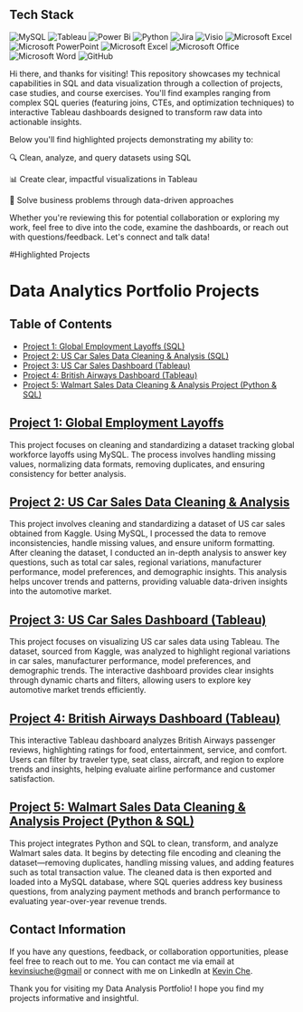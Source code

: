 ## Tech Stack

![MySQL](https://img.shields.io/badge/mysql-%2300f.svg?style=for-the-badge&logo=mysql&logoColor=white)
![Tableau](https://img.shields.io/badge/Tableau-E97627?style=for-the-badge&logo=Tableau&logoColor=white)
![Power Bi](https://img.shields.io/badge/power_bi-F2C811?style=for-the-badge&logo=powerbi&logoColor=black)
![Python](https://img.shields.io/badge/Python-3776AB.svg?style=for-the-badge&logo=Python&logoColor=white)
![Jira](https://img.shields.io/badge/Jira-0052CC?style=for-the-badge&logo=Jira&logoColor=white)
![Visio](https://img.shields.io/badge/Microsoft_Visio-3955A3?style=for-the-badgee&logo=microsoft-visio&logoColor=white)
![Microsoft Excel](https://img.shields.io/badge/Microsoft_Excel-217346?style=for-the-badge&logo=microsoft-excel&logoColor=white)
![Microsoft PowerPoint](https://img.shields.io/badge/Microsoft_PowerPoint-B7472A?style=for-the-badge&logo=microsoft-powerpoint&logoColor=white)
![Microsoft Excel](https://img.shields.io/badge/Microsoft_Excel-217346?style=for-the-badge&logo=microsoft-excel&logoColor=white)
![Microsoft Office](https://img.shields.io/badge/Microsoft_Office-D83B01?style=for-the-badge&logo=microsoft-office&logoColor=white)
![Microsoft Word](https://img.shields.io/badge/Microsoft_Word-2B579A?style=for-the-badge&logo=microsoft-word&logoColor=white)
![GitHub](https://img.shields.io/badge/github-%23121011.svg?style=for-the-badge&logo=github&logoColor=white)

Hi there, and thanks for visiting! This repository showcases my technical capabilities in SQL and data visualization through a collection of projects, case studies, and course exercises. You'll find examples ranging from complex SQL queries (featuring joins, CTEs, and optimization techniques) to interactive Tableau dashboards designed to transform raw data into actionable insights.

Below you'll find highlighted projects demonstrating my ability to:

🔍 Clean, analyze, and query datasets using SQL

📊 Create clear, impactful visualizations in Tableau

🎯 Solve business problems through data-driven approaches

Whether you're reviewing this for potential collaboration or exploring my work, feel free to dive into the code, examine the dashboards, or reach out with questions/feedback. Let's connect and talk data!

#Highlighted Projects

# Data Analytics Portfolio Projects 

## Table of Contents

- [Project 1: Global Employment Layoffs (SQL)](https://github.com/kChe626/Layoffs_Data_Cleaning)
- [Project 2: US Car Sales Data Cleaning & Analysis (SQL)](https://github.com/kChe626/Car_Sales)
- [Project 3: US Car Sales Dashboard (Tableau)](https://github.com/kChe626/US-Car-Sales-Dashboard-Tableau)
- [Project 4: British Airways Dashboard (Tableau)](https://github.com/kChe626/Airways-Visulazation-Dashboard-Tableau)
- [Project 5: Walmart Sales Data Cleaning & Analysis Project (Python & SQL)](https://github.com/kChe626/Walmart)

## [Project 1: Global Employment Layoffs](https://github.com/kChe626/Layoffs_Data_Cleaning)

This project focuses on cleaning and standardizing a dataset tracking global workforce layoffs using MySQL. The process involves handling missing values, normalizing data formats, removing duplicates, and ensuring consistency for better analysis.

## [Project 2: US Car Sales Data Cleaning & Analysis](https://github.com/tushar2704/Superstore-Sales-Dashboard-with-Streamlit)

This project involves cleaning and standardizing a dataset of US car sales obtained from Kaggle. Using MySQL, I processed the data to remove inconsistencies, handle missing values, and ensure uniform formatting. After cleaning the dataset, I conducted an in-depth analysis to answer key questions, such as total car sales, regional variations, manufacturer performance, model preferences, and demographic insights. This analysis helps uncover trends and patterns, providing valuable data-driven insights into the automotive market.

## [Project 3: US Car Sales Dashboard (Tableau)](https://github.com/kChe626/US-Car-Sales-Dashboard-Tableau)

This project focuses on visualizing US car sales data using Tableau. The dataset, sourced from Kaggle, was analyzed to highlight regional variations in car sales, manufacturer performance, model preferences, and demographic trends. The interactive dashboard provides clear insights through dynamic charts and filters, allowing users to explore key automotive market trends efficiently.

## [Project 4: British Airways Dashboard (Tableau)](https://github.com/kChe626/Airways-Visulazation-Dashboard-Tableau)

This interactive Tableau dashboard analyzes British Airways passenger reviews, highlighting ratings for food, entertainment, service, and comfort. Users can filter by traveler type, seat class, aircraft, and region to explore trends and insights, helping evaluate airline performance and customer satisfaction.

## [Project 5: Walmart Sales Data Cleaning & Analysis Project (Python & SQL)](https://github.com/kChe626/Walmart)

This project integrates Python and SQL to clean, transform, and analyze Walmart sales data. It begins by detecting file encoding and cleaning the dataset—removing duplicates, handling missing values, and adding features such as total transaction value. The cleaned data is then exported and loaded into a MySQL database, where SQL queries address key business questions, from analyzing payment methods and branch performance to evaluating year-over-year revenue trends.

## Contact Information

If you have any questions, feedback, or collaboration opportunities, please feel free to reach out to me. You can contact me via email at [kevinsiuche@gmail](mailto:kevinsiuche@gmail.com) or connect with me on LinkedIn at [Kevin Che](https://www.linkedin.com/in/kevin-che-78069ab0/).

Thank you for visiting my Data Analysis Portfolio! I hope you find my projects informative and insightful.

  




